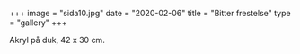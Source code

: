 +++
image = "sida10.jpg"
date = "2020-02-06"
title = "Bitter frestelse"
type = "gallery"
+++

Akryl på duk, 42 x 30 cm.
